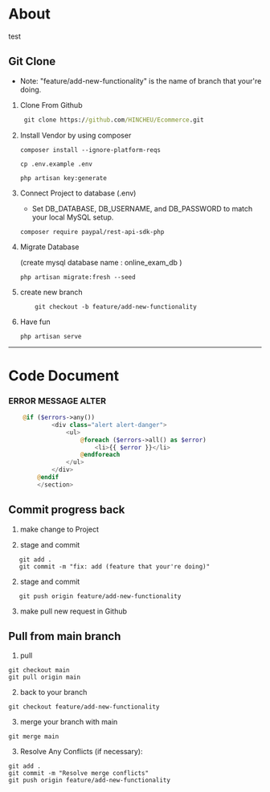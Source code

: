 # About
<!-- 
    Online Exam System is a system that allow teacher to create exam for doing with student.
    This is laravel 10 intergrate with laravel breez 
*** -->

test


## Git Clone
 * Note: "feature/add-new-functionality" is the name of branch that your're doing.

1. Clone From Github
    ```cmd
     git clone https://github.com/HINCHEU/Ecommerce.git
    ```

    
2. Install Vendor by using composer
    ```cmd: 
    composer install --ignore-platform-reqs
    ```
    
    ```cmd: 
    cp .env.example .env
    ```
    ```cmd: 
    php artisan key:generate
    ```

3. Connect Project to database (.env)
    - Set DB_DATABASE, DB_USERNAME, and DB_PASSWORD to match your local MySQL setup.
    ```cmd: 
    composer require paypal/rest-api-sdk-php
    ```

4. Migrate Database

    (create mysql database name : online_exam_db )
    ```cmd: 
    php artisan migrate:fresh --seed
    ```
5. create new branch 
    ```cmd:
        git checkout -b feature/add-new-functionality
    ```

5. Have fun
    ```cmd: 
    php artisan serve
    ```
 ---
# Code Document   
### ERROR MESSAGE ALTER
```php
    @if ($errors->any())
            <div class="alert alert-danger">
                <ul>
                    @foreach ($errors->all() as $error)
                        <li>{{ $error }}</li>
                    @endforeach
                </ul>
            </div>
        @endif
        </section>
```

## Commit progress back

1. make change to Project

2. stage and commit 
```cmd:
   git add .
   git commit -m "fix: add (feature that your're doing)"
```

2. stage and commit 
```cmd:
   git push origin feature/add-new-functionality
```
3. make pull new request in Github

## Pull from main branch
1. pull 
```cmd;
git checkout main
git pull origin main

```
2. back to your branch
```
git checkout feature/add-new-functionality
```
3. merge your branch with main
```cmd:
git merge main
```
3. Resolve Any Conflicts (if necessary):
```cmd:
git add .
git commit -m "Resolve merge conflicts"
git push origin feature/add-new-functionality

```
